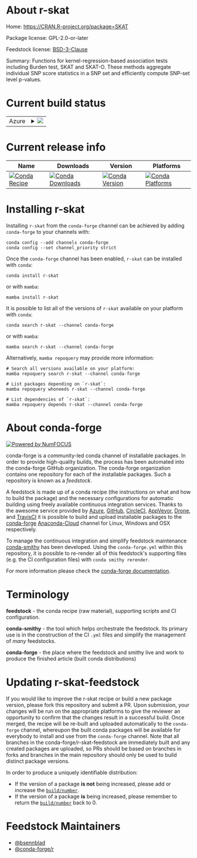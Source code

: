 About r-skat
============

Home: https://CRAN.R-project.org/package=SKAT

Package license: GPL-2.0-or-later

Feedstock license: [BSD-3-Clause](https://github.com/conda-forge/r-skat-feedstock/blob/main/LICENSE.txt)

Summary: Functions for kernel-regression-based association tests including Burden test, SKAT and SKAT-O. These methods aggregate individual SNP score statistics in a SNP set and efficiently compute SNP-set level p-values.

Current build status
====================


<table>
    
  <tr>
    <td>Azure</td>
    <td>
      <details>
        <summary>
          <a href="https://dev.azure.com/conda-forge/feedstock-builds/_build/latest?definitionId=1622&branchName=main">
            <img src="https://dev.azure.com/conda-forge/feedstock-builds/_apis/build/status/r-skat-feedstock?branchName=main">
          </a>
        </summary>
        <table>
          <thead><tr><th>Variant</th><th>Status</th></tr></thead>
          <tbody><tr>
              <td>linux_64_r_base4.1</td>
              <td>
                <a href="https://dev.azure.com/conda-forge/feedstock-builds/_build/latest?definitionId=1622&branchName=main">
                  <img src="https://dev.azure.com/conda-forge/feedstock-builds/_apis/build/status/r-skat-feedstock?branchName=main&jobName=linux&configuration=linux_64_r_base4.1" alt="variant">
                </a>
              </td>
            </tr><tr>
              <td>linux_64_r_base4.2</td>
              <td>
                <a href="https://dev.azure.com/conda-forge/feedstock-builds/_build/latest?definitionId=1622&branchName=main">
                  <img src="https://dev.azure.com/conda-forge/feedstock-builds/_apis/build/status/r-skat-feedstock?branchName=main&jobName=linux&configuration=linux_64_r_base4.2" alt="variant">
                </a>
              </td>
            </tr><tr>
              <td>osx_64_r_base4.1</td>
              <td>
                <a href="https://dev.azure.com/conda-forge/feedstock-builds/_build/latest?definitionId=1622&branchName=main">
                  <img src="https://dev.azure.com/conda-forge/feedstock-builds/_apis/build/status/r-skat-feedstock?branchName=main&jobName=osx&configuration=osx_64_r_base4.1" alt="variant">
                </a>
              </td>
            </tr><tr>
              <td>osx_64_r_base4.2</td>
              <td>
                <a href="https://dev.azure.com/conda-forge/feedstock-builds/_build/latest?definitionId=1622&branchName=main">
                  <img src="https://dev.azure.com/conda-forge/feedstock-builds/_apis/build/status/r-skat-feedstock?branchName=main&jobName=osx&configuration=osx_64_r_base4.2" alt="variant">
                </a>
              </td>
            </tr><tr>
              <td>win_64</td>
              <td>
                <a href="https://dev.azure.com/conda-forge/feedstock-builds/_build/latest?definitionId=1622&branchName=main">
                  <img src="https://dev.azure.com/conda-forge/feedstock-builds/_apis/build/status/r-skat-feedstock?branchName=main&jobName=win&configuration=win_64_" alt="variant">
                </a>
              </td>
            </tr>
          </tbody>
        </table>
      </details>
    </td>
  </tr>
</table>

Current release info
====================

| Name | Downloads | Version | Platforms |
| --- | --- | --- | --- |
| [![Conda Recipe](https://img.shields.io/badge/recipe-r--skat-green.svg)](https://anaconda.org/conda-forge/r-skat) | [![Conda Downloads](https://img.shields.io/conda/dn/conda-forge/r-skat.svg)](https://anaconda.org/conda-forge/r-skat) | [![Conda Version](https://img.shields.io/conda/vn/conda-forge/r-skat.svg)](https://anaconda.org/conda-forge/r-skat) | [![Conda Platforms](https://img.shields.io/conda/pn/conda-forge/r-skat.svg)](https://anaconda.org/conda-forge/r-skat) |

Installing r-skat
=================

Installing `r-skat` from the `conda-forge` channel can be achieved by adding `conda-forge` to your channels with:

```
conda config --add channels conda-forge
conda config --set channel_priority strict
```

Once the `conda-forge` channel has been enabled, `r-skat` can be installed with `conda`:

```
conda install r-skat
```

or with `mamba`:

```
mamba install r-skat
```

It is possible to list all of the versions of `r-skat` available on your platform with `conda`:

```
conda search r-skat --channel conda-forge
```

or with `mamba`:

```
mamba search r-skat --channel conda-forge
```

Alternatively, `mamba repoquery` may provide more information:

```
# Search all versions available on your platform:
mamba repoquery search r-skat --channel conda-forge

# List packages depending on `r-skat`:
mamba repoquery whoneeds r-skat --channel conda-forge

# List dependencies of `r-skat`:
mamba repoquery depends r-skat --channel conda-forge
```


About conda-forge
=================

[![Powered by
NumFOCUS](https://img.shields.io/badge/powered%20by-NumFOCUS-orange.svg?style=flat&colorA=E1523D&colorB=007D8A)](https://numfocus.org)

conda-forge is a community-led conda channel of installable packages.
In order to provide high-quality builds, the process has been automated into the
conda-forge GitHub organization. The conda-forge organization contains one repository
for each of the installable packages. Such a repository is known as a *feedstock*.

A feedstock is made up of a conda recipe (the instructions on what and how to build
the package) and the necessary configurations for automatic building using freely
available continuous integration services. Thanks to the awesome service provided by
[Azure](https://azure.microsoft.com/en-us/services/devops/), [GitHub](https://github.com/),
[CircleCI](https://circleci.com/), [AppVeyor](https://www.appveyor.com/),
[Drone](https://cloud.drone.io/welcome), and [TravisCI](https://travis-ci.com/)
it is possible to build and upload installable packages to the
[conda-forge](https://anaconda.org/conda-forge) [Anaconda-Cloud](https://anaconda.org/)
channel for Linux, Windows and OSX respectively.

To manage the continuous integration and simplify feedstock maintenance
[conda-smithy](https://github.com/conda-forge/conda-smithy) has been developed.
Using the ``conda-forge.yml`` within this repository, it is possible to re-render all of
this feedstock's supporting files (e.g. the CI configuration files) with ``conda smithy rerender``.

For more information please check the [conda-forge documentation](https://conda-forge.org/docs/).

Terminology
===========

**feedstock** - the conda recipe (raw material), supporting scripts and CI configuration.

**conda-smithy** - the tool which helps orchestrate the feedstock.
                   Its primary use is in the construction of the CI ``.yml`` files
                   and simplify the management of *many* feedstocks.

**conda-forge** - the place where the feedstock and smithy live and work to
                  produce the finished article (built conda distributions)


Updating r-skat-feedstock
=========================

If you would like to improve the r-skat recipe or build a new
package version, please fork this repository and submit a PR. Upon submission,
your changes will be run on the appropriate platforms to give the reviewer an
opportunity to confirm that the changes result in a successful build. Once
merged, the recipe will be re-built and uploaded automatically to the
`conda-forge` channel, whereupon the built conda packages will be available for
everybody to install and use from the `conda-forge` channel.
Note that all branches in the conda-forge/r-skat-feedstock are
immediately built and any created packages are uploaded, so PRs should be based
on branches in forks and branches in the main repository should only be used to
build distinct package versions.

In order to produce a uniquely identifiable distribution:
 * If the version of a package **is not** being increased, please add or increase
   the [``build/number``](https://docs.conda.io/projects/conda-build/en/latest/resources/define-metadata.html#build-number-and-string).
 * If the version of a package **is** being increased, please remember to return
   the [``build/number``](https://docs.conda.io/projects/conda-build/en/latest/resources/define-metadata.html#build-number-and-string)
   back to 0.

Feedstock Maintainers
=====================

* [@bsennblad](https://github.com/bsennblad/)
* [@conda-forge/r](https://github.com/conda-forge/r/)

